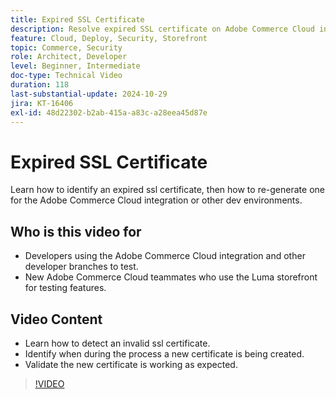 ```yaml
---
title: Expired SSL Certificate
description: Resolve expired SSL certificate on Adobe Commerce Cloud integration environments.
feature: Cloud, Deploy, Security, Storefront
topic: Commerce, Security
role: Architect, Developer
level: Beginner, Intermediate
doc-type: Technical Video
duration: 118
last-substantial-update: 2024-10-29
jira: KT-16406
exl-id: 48d22302-b2ab-415a-a83c-a28eea45d87e
---
```

# Expired SSL Certificate

Learn how to identify an expired ssl certificate, then how to re-generate one for the Adobe Commerce Cloud integration or other dev environments.

## Who is this video for

- Developers using the Adobe Commerce Cloud integration and other developer branches to test.
- New Adobe Commerce Cloud teammates who use the Luma storefront for testing features.

## Video Content
 
- Learn how to detect an invalid ssl certificate.
- Identify when during the process a new certificate is being created.
- Validate the new certificate is working as expected. ​

>[!VIDEO](https://video.tv.adobe.com/v/3435751?learn=on)
